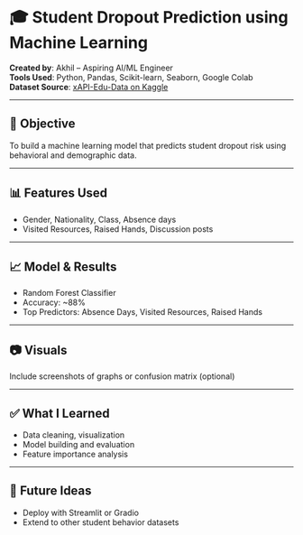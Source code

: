 # 🎓 Student Dropout Prediction using Machine Learning

**Created by**: Akhil – Aspiring AI/ML Engineer  
**Tools Used**: Python, Pandas, Scikit-learn, Seaborn, Google Colab  
**Dataset Source**: [xAPI-Edu-Data on Kaggle](https://www.kaggle.com/datasets/aljarah/xAPI-Edu-Data)  

---

## 🎯 Objective  
To build a machine learning model that predicts student dropout risk using behavioral and demographic data.

---

## 📊 Features Used  
- Gender, Nationality, Class, Absence days  
- Visited Resources, Raised Hands, Discussion posts

---

## 📈 Model & Results  
- Random Forest Classifier  
- Accuracy: ~88%  
- Top Predictors: Absence Days, Visited Resources, Raised Hands

---

## 📷 Visuals  
Include screenshots of graphs or confusion matrix (optional)

---

## ✅ What I Learned  
- Data cleaning, visualization  
- Model building and evaluation  
- Feature importance analysis

---

## 🚀 Future Ideas  
- Deploy with Streamlit or Gradio  
- Extend to other student behavior datasets
